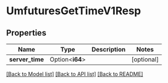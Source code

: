 # UmfuturesGetTimeV1Resp

## Properties

Name | Type | Description | Notes
------------ | ------------- | ------------- | -------------
**server_time** | Option<**i64**> |  | [optional]

[[Back to Model list]](../README.md#documentation-for-models) [[Back to API list]](../README.md#documentation-for-api-endpoints) [[Back to README]](../README.md)


